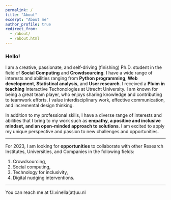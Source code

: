 ```yaml
---
permalink: /
title: "About"
excerpt: "About me"
author_profile: true
redirect_from: 
  - /about/
  - /about.html
---
```


### Hello! 
I am a creative, passionate, and self-driving (finishing) Ph.D. student in the field of **Social Computing** and **Crowdsourcing**. I have a wide range of interests and abilities ranging from **Python programming**, **Web development**, **Statistical analysis**, and **User research**. I received a **Pluim in teaching** Interactive Techonologies at Utrecht University. I am known for being a great team player, who enjoys sharing knowledge and contributing to teamwork efforts. I value interdisciplinary work, effective communication, and incremental design thinking.


In addition to my professional skills, I have a diverse range of interests and abilities that I bring to my work such as **empathy, a positive and inclusive mindset, and an open-minded approach to solutions**. I am excited to apply my unique perspective and passion to new challenges and opportunities.


------
For 2023, I am looking for **opportunities** to collaborate with other Research Institutes, Universities, and Companies in the following fields:

1. Crowdsourcing, 
2. Social computing, 
3. Technology for inclusivity, 
4. Digital nudging interventions. 

------
You can reach me at f.l.vinella(at)uu.nl